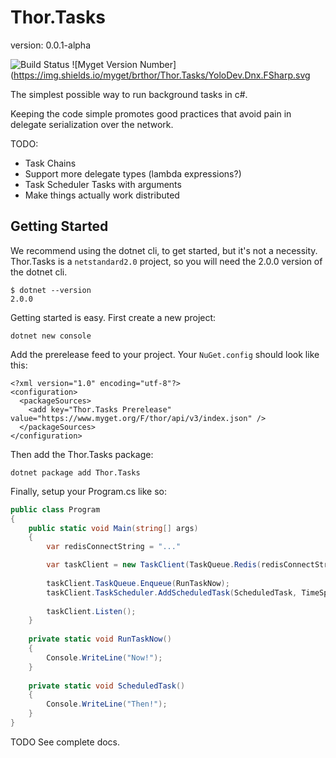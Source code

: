 # Thor.Tasks
version: 0.0.1-alpha

![Build Status](https://travis-ci.org/brthor/Thor.Tasks.svg?branch=master)
![Myget Version Number](https://img.shields.io/myget/brthor/Thor.Tasks/YoloDev.Dnx.FSharp.svg

The simplest possible way to run background tasks in c#. 

Keeping the code simple promotes good practices that avoid pain in delegate serialization over the network.

TODO:
 - Task Chains
 - Support more delegate types (lambda expressions?)
 - Task Scheduler Tasks with arguments
 - Make things actually work distributed
 
## Getting Started

We recommend using the dotnet cli, to get started, but it's not a necessity.
Thor.Tasks is a `netstandard2.0` project, so you will need the 2.0.0 version of the dotnet cli.

```
$ dotnet --version
2.0.0
```
 
Getting started is easy. First create a new project:

`dotnet new console`

Add the prerelease feed to your project. Your `NuGet.config` should look like this:
```
<?xml version="1.0" encoding="utf-8"?>
<configuration>
  <packageSources>
    <add key="Thor.Tasks Prerelease" value="https://www.myget.org/F/thor/api/v3/index.json" />
  </packageSources>
</configuration>
```

Then add the Thor.Tasks package:

`dotnet package add Thor.Tasks`

Finally, setup your Program.cs like so:

```c#
public class Program
{
    public static void Main(string[] args)
    {
        var redisConnectString = "..."

        var taskClient = new TaskClient(TaskQueue.Redis(redisConnectString));
        
        taskClient.TaskQueue.Enqueue(RunTaskNow);
        taskClient.TaskScheduler.AddScheduledTask(ScheduledTask, TimeSpan.FromSeconds(5), "scheduledTaskName");
        
        taskClient.Listen();
    }
    
    private static void RunTaskNow()
    {
        Console.WriteLine("Now!");
    }
    
    private static void ScheduledTask()
    {
        Console.WriteLine("Then!");
    }
}
```

TODO See complete docs.
 